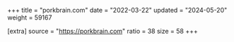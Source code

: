+++
title = "porkbrain.com"
date = "2022-03-22"
updated = "2024-05-20"
weight = 59167

[extra]
source = "https://porkbrain.com"
ratio = 38
size = 58
+++
